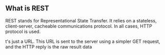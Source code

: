 ## What is REST
REST stands for Representational State Transfer. It relies on a stateless, client-server, cacheable communications protocol. In all cases, HTTP protocol is used.

t's just a URL. This URL is sent to the server using a simpler GET request, and the HTTP reply is the raw result data
